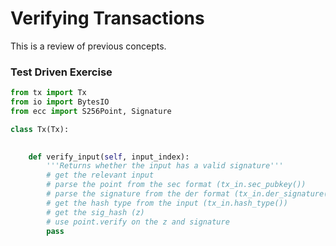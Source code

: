 
# Verifying Transactions

This is a review of previous concepts.

### Test Driven Exercise


```python
from tx import Tx
from io import BytesIO
from ecc import S256Point, Signature

class Tx(Tx):

    
    def verify_input(self, input_index):
        '''Returns whether the input has a valid signature'''
        # get the relevant input
        # parse the point from the sec format (tx_in.sec_pubkey())
        # parse the signature from the der format (tx_in.der_signature())
        # get the hash type from the input (tx_in.hash_type())
        # get the sig_hash (z)
        # use point.verify on the z and signature
        pass
```
